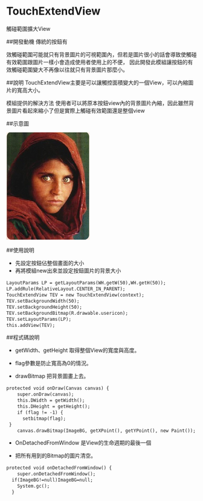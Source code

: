 # TouchExtendView
觸碰範圍擴大View



##開發動機
傳統的按鈕有

效觸碰範圍可能就只有背景圖片的可視範圍內，但若是圖片很小的話會導致使觸碰有效範圍跟圖片一樣小會造成使用者使用上的不便，
因此開發此模組讓按鈕的有效觸碰範圍變大不再像以往就只有背景圖片那麼小。


##說明
TouchExtendView主要是可以讓觸控面積變大的一個View，可以內縮圖片的寬高大小。


模組提供的解決方法
使用者可以將原本按鈕view內的背景圖片內縮，因此雖然背景圖片看起來縮小了但是實際上觸碰有效範圍還是整個view


##示意圖

![demo1](./usericon.jpg)   


##使用說明

* 先設定按鈕佔整個畫面的大小
* 再將模組new出來並設定按鈕圖片的背景大小



```
LayoutParams LP = getLayoutParams(WH.getW(50),WH.getH(50));
LP.addRule(RelativeLayout.CENTER_IN_PARENT);
TouchExtendView TEV = new TouchExtendView(context);
TEV.setBackgroundWidth(50);
TEV.setBackgroundHeight(50);
TEV.setBackgroundBitmap(R.drawable.usericon);
TEV.setLayoutParams(LP);
this.addView(TEV);
```

##程式碼說明

* getWidth、getHeight 取得整個View的寬度與高度。

* flag參數是防止寬高為0的情況。

* drawBitmap 把背景圖畫上去。

```
protected void onDraw(Canvas canvas) {
    super.onDraw(canvas);
    this.DWidth = getWidth();
    this.DHeight = getHeight();
    if (flag != -1) {
      setbitmap(flag);
 }
    canvas.drawBitmap(ImageBG, getXPoint(), getYPoint(), new Paint());

```



* OnDetachedFromWindow 是View的生命週期的最後一個

* 把所有用到的Bitmap的圖片清空。


```
protected void onDetachedFromWindow() {
    super.onDetachedFromWindow();
  if(ImageBG!=null)ImageBG=null;
    System.gc();
  }
```






